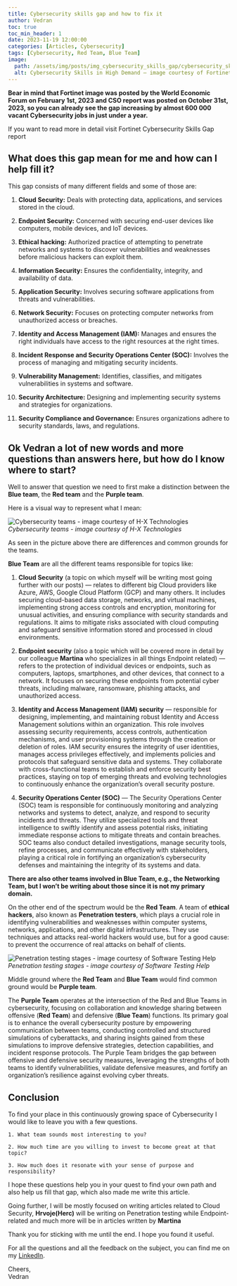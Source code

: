 ```yaml
---
title: Cybersecurity skills gap and how to fix it
author: Vedran
toc: true
toc_min_header: 1
date: 2023-11-19 12:00:00
categories: [Articles, Cybersecurity]
tags: [Cybersecurity, Red Team, Blue Team]
image:
  path: /assets/img/posts/img_cybersecurity_skills_gap/cybersecurity_skills_in_high_demand.webp
  alt: Cybersecurity Skills in High Demand — image courtesy of Fortinet and World Economic Forum
---
```

**Bear in mind that Fortinet image was posted by the World Economic Forum on February 1st, 2023 and CSO report was posted on October 31st, 2023, so you can already see the gap increasing by almost 600 000 vacant Cybersecurity jobs in just under a year.**

If you want to read more in detail visit Fortinet Cybersecurity Skills Gap report

## What does this gap mean for me and how can I help fill it?

This gap consists of many different fields and some of those are:
1. **Cloud Security:** Deals with protecting data, applications, and services stored in the cloud.
    
2. **Endpoint Security:** Concerned with securing end-user devices like computers, mobile devices, and IoT devices.

3. **Ethical hacking:** Authorized practice of attempting to penetrate networks and systems to discover vulnerabilities and weaknesses before malicious hackers can exploit them.
    
4. **Information Security:** Ensures the confidentiality, integrity, and availability of data.
    
5. **Application Security:** Involves securing software applications from threats and vulnerabilities.
    
6. **Network Security:** Focuses on protecting computer networks from unauthorized access or breaches.
    
7. **Identity and Access Management (IAM):** Manages and ensures the right individuals have access to the right resources at the right times.
    
8. **Incident Response and Security Operations Center (SOC):** Involves the process of managing and mitigating security incidents.
    
9. **Vulnerability Management:** Identifies, classifies, and mitigates vulnerabilities in systems and software.
    
10. **Security Architecture:** Designing and implementing security systems and strategies for organizations.

11. **Security Compliance and Governance:** Ensures organizations adhere to security standards, laws, and regulations.

## Ok Vedran a lot of new words and more questions than answers here, but how do I know where to start?

Well to answer that question we need to first make a distinction between the **Blue team**, the **Red team** and the **Purple team**.

Here is a visual way to represent what I mean:

![Cybersecurity teams - image courtesy of H-X Technologies](https://www.h-x.technology/wp-content/uploads/2021/02/Team-Infogr..gif)
*Cybersecurity teams - image courtesy of H-X Technologies*

As seen in the picture above there are differences and common grounds for the teams.

**Blue Team** are all the different teams responsible for topics like:

1. **Cloud Security** (a topic on which myself will be writing most going further with our posts) — relates to different big Cloud providers like Azure, AWS, Google Cloud Platform (GCP) and many others. It includes securing cloud-based data storage, networks, and virtual machines, implementing strong access controls and encryption, monitoring for unusual activities, and ensuring compliance with security standards and regulations. It aims to mitigate risks associated with cloud computing and safeguard sensitive information stored and processed in cloud environments.
    
2. **Endpoint security** (also a topic which will be covered more in detail by our colleague **Martina**  who specializes in all things Endpoint related) — refers to the protection of individual devices or endpoints, such as computers, laptops, smartphones, and other devices, that connect to a network. It focuses on securing these endpoints from potential cyber threats, including malware, ransomware, phishing attacks, and unauthorized access.

3. **Identity and Access Management (IAM) security** — responsible for designing, implementing, and maintaining robust Identity and Access Management solutions within an organization. This role involves assessing security requirements, access controls, authentication mechanisms, and user provisioning systems through the creation or deletion of roles. IAM security ensures the integrity of user identities, manages access privileges effectively, and implements policies and protocols that safeguard sensitive data and systems. They collaborate with cross-functional teams to establish and enforce security best practices, staying on top of emerging threats and evolving technologies to continuously enhance the organization’s overall security posture.
    
4. **Security Operations Center (SOC)** — The Security Operations Center (SOC) team is responsible for continuously monitoring and analyzing networks and systems to detect, analyze, and respond to security incidents and threats. They utilize specialized tools and threat intelligence to swiftly identify and assess potential risks, initiating immediate response actions to mitigate threats and contain breaches. SOC teams also conduct detailed investigations, manage security tools, refine processes, and communicate effectively with stakeholders, playing a critical role in fortifying an organization’s cybersecurity defenses and maintaining the integrity of its systems and data.

**There are also other teams involved in Blue Team, e.g., the Networking Team, but I won’t be writing about those since it is not my primary domain.**

On the other end of the spectrum would be the **Red Team**. A team of **ethical hackers**, also known as **Penetration testers**, which plays a crucial role in identifying vulnerabilities and weaknesses within computer systems, networks, applications, and other digital infrastructures. They use techniques and attacks real-world hackers would use, but for a good cause: to prevent the occurrence of real attacks on behalf of clients.

![Penetration testing stages - image courtesy of Software Testing Help](https://www.softwaretestinghelp.com/wp-content/qa/uploads/2020/02/Certified-Ethical-Hacking.jpg)
*Penetration testing stages - image courtesy of Software Testing Help*

Middle ground where the **Red Team** and **Blue Team** would find common ground would be **Purple team**.

The **Purple Team** operates at the intersection of the Red and Blue Teams in cybersecurity, focusing on collaboration and knowledge sharing between offensive (**Red Team**) and defensive (**Blue Team**) functions. Its primary goal is to enhance the overall cybersecurity posture by empowering communication between teams, conducting controlled and structured simulations of cyberattacks, and sharing insights gained from these simulations to improve defensive strategies, detection capabilities, and incident response protocols. The Purple Team bridges the gap between offensive and defensive security measures, leveraging the strengths of both teams to identify vulnerabilities, validate defensive measures, and fortify an organization’s resilience against evolving cyber threats.

## Conclusion

To find your place in this continuously growing space of Cybersecurity I would like to leave you with a few questions.

    1. What team sounds most interesting to you?

    2. How much time are you willing to invest to become great at that topic?

    3. How much does it resonate with your sense of purpose and responsibility?

I hope these questions help you in your quest to find your own path and also help us fill that gap, which also made me write this article.

Going further, I will be mostly focused on writing articles related to Cloud Security, **Hrvoje(Herc)** will be writing on Penetration testing while Endpoint-related and much more will be in articles written by **Martina**

Thank you for sticking with me until the end. I hope you found it useful.

For all the questions and all the feedback on the subject, you can find me on my [LinkedIn](https://linkedin.com/in/vedran-brodar).

Cheers,  
Vedran

